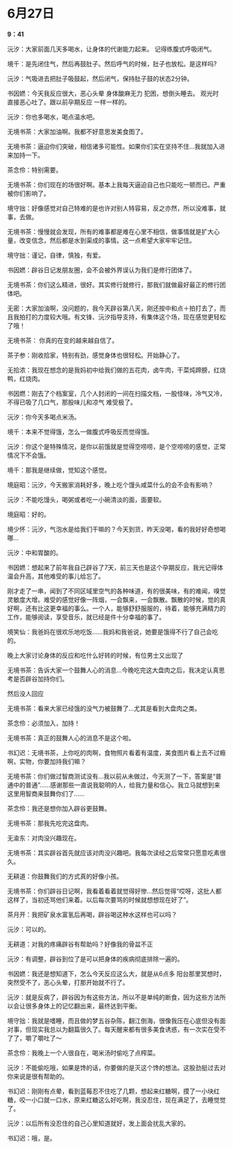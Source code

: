 # 6月27日

**9：41**

沅汐：大家前面几天多喝水，让身体的代谢能力起来。 记得练腹式呼吸闭气。

境千：是先闭住气，然后再鼓肚子。然后呼气的时候，肚子也放松。是这样吗?

沅汐：气吸进去把肚子吸鼓起，然后闭气，保持肚子鼓的状态2分钟。

书因㜣：今天我反应很大，恶心头晕 身体酸麻无力 犯困，想倒头睡去。 观光时 直接恶心吐了。跟以前孕期反应 一样一样的。

沅汐：你也多喝水，喝点温水吧。

无境书茶：大家加油啊。我都不好意思发美食图了。

无境书茶：逼迫你们突破，相信诸多可能性。如果你们实在坚持不住…我就加入进来加持一下。

茶念伶：特别需要。

无境书茶：你们现在的场很好啊。基本上我每天逼迫自己也只能吃一顿而已。严重被你们影响了。

境守拙：好像感觉对自己特难的是也许对别人特容易，反之亦然，所以没难事，就事，去做。

无境书茶：慢慢就会发现，所有的难事都是难在心里不相信，做事情就是扩大心量，改变信念，然后都是水到渠成的事情。这一点希望大家牢牢记住。

境守拙：谨记，自律，慎独，有爱。

书因㜣：辟谷日记发朋友圈，会不会被外界误认为我们是修行团体了。

无境书茶：你们这么精进，很好。其实修行就修行，那我们就做最好最正的修行团体吧。

无密：大家加油啊，没问题的，我今天辟谷第八天，刚还按中和点＋拍打去了，而且我拍打的力度较大哦。有文锋、沅汐指导支持，有集体这个场，现在感觉更轻松了哦！

无境书茶： 你真的在变的越来越自信了。

茶子参：刚收拾家，特别有劲，感觉身体也很轻松。开始静心了。

无拾浓：我现在想念的是我妈初中给我们做的五花肉，卤牛肉，干菜炖蹄膀，红烧鸭，红烧肉。

书因燃：刚去了个档案室，几个人封闭的一间在扫描文档，一股怪味，冷气又冷，不得已吸了几口气，那股味儿和凉气 难受极了。

沅汐：你今天多喝点米汤。

境千：本来不觉得饿，怎么一做腹式呼吸反而觉得饿。

沅汐：你这个是特殊情况，是你以前饿就是觉得空唠唠，是个空唠唠的感觉，正常情况下不会饿。

境千：那我是继续做，觉知这个感觉。

境庭昭：沅汐，今天搬家消耗好多，晚上吃个馒头咸菜什么的会不会有影响？

沅汐：不能吃馒头，喝粥或者吃一小碗清淡的面，面要软。

境庭昭：好的。

境少怀：沅汐，气泡水是给我们干嘛的？今天到货，昨天没喝，看的我好好奇想喝哪...

沅汐：中和胃酸的。

书因㜣：想起来了前年我自己辟谷了7天，前三天也是这个孕期反应，我光记得体温会升高，其他难受的事儿给忘了。

刚才走了一串，闻到了不同区域里空气的各种味道，有的很美味，有的难闻，嗅觉灵敏度大增。难受的感觉好像一阵烟，一会飘来，一会飘散。飘散的时候，觉的真好啊，还有比这更幸福的事么。一个人，能够舒舒服服的，待着，能够充满精力的工作，能够阅读，享受音乐，就已经是件十分幸福的事了。

境笑仙：我爸妈在很欢乐地吃饭……我妈和我爸说，她要是饿得不行了自己会吃的。

晚上大家讨论身体的反应和吃什么好转的时候，有位男士又出现了

无境书茶：告诉大家一个鼓舞人心的消息…今晚吃完这大盘肉之后，我决定认真思考是否辟谷加持你们。

然后没人回应

无境书茶：看来大家已经饿的没气力被鼓舞了…尤其是看到大盘肉之类。

茶念伶：必须加入，加持！

无境书茶：真正的鼓舞人心的消息不是这个啦。

书幻迟：无境书茶，上你吃的肉啊，食物照片看着有温度，美食图片看上去不过瘾啊，实物，你要加持我们嘛？

无境书茶：你们做过智商测试没有…我以前从未做过，今天测了一下，答案是“普通中的普通”……感谢那些一直说我聪明的人，给我力量和信心。我立马就想到来这里用智商来鼓舞你们了……

茶念伶：我还是想你加入辟谷更鼓舞。

无境书茶：那我先吃完这盘肉。

无渝东：对肉没兴趣现在。

无境书茶：其实辟谷首先就应该对肉没兴趣吧。我每次读经之后常常只愿意吃素很久。

无耕道：你鼓舞我们的方式真的好像小孩。

无境书茶：你们辟谷日记啊，我看着看着就觉得好惨…然后觉得“哎呀，这批人都这样了，当初还骂他们来着。以后每次要骂的时候就想想现在好了”。

茶月开：我把矿泉水富氢后再喝，辟谷喝这种水这样也可以吗？

沅汐：可以的。

无耕道：对我的疼痛辟谷有帮助吗？好像我的骨盆不正

沅汐：有调整，辟谷到位了是可以把身体的疾病彻底排除一遍的。

书因㜣：我还是想知道下，怎么今天反应这么大，就是从6点多 阳台那里冥想时，突然受不了，恶心头晕，打那开始就不行了。

沅汐：就是反病了，辟谷因为有这些方法，所以不是单纯的断食，因为这些方法所以会让很多身体上的记忆翻出来，最终达到平衡。

境守拙：我就是嗜睡，而且做的梦五谷杂陈，翻江倒海，很像我压在心底但没有面对事，但现实我总以为翻篇很久了。每天醒来都有很多美食诱惑，有一次实在受不了了，嚼了嚼吐了～

茶念伶：我晚上一个人很自在，喝米汤时偷吃了点榨菜。

沅汐：不能偷吃哦，如果是馋的话，你要做的是灭这个馋的想法。这股劲挺过去对你来说是很有帮助的。

书幻迟：刚刚有点晕，看到蓝莓忍不住吃了几颗，想起来红糖啊，摸了一小块红糖，咬一小口就一口水，原来红糖这么好吃啊，我没忍住，现在满足了，去睡觉觉了。

沅汐：以后所有没忍住的自己心里知道就好，发上面会扰乱大家的。

书幻迟：哦，是。

